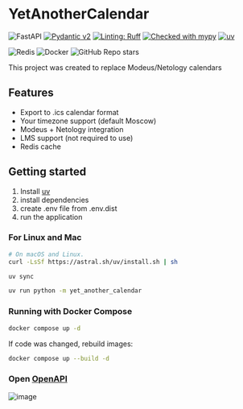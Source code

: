 # YetAnotherCalendar
![FastAPI](https://img.shields.io/badge/FastAPI-005571?style=for-the-badge&logo=fastapi&style=flat)
[![Pydantic v2](https://img.shields.io/endpoint?url=https://raw.githubusercontent.com/pydantic/pydantic/main/docs/badge/v2.json)](https://docs.pydantic.dev/latest/contributing/#badges)
[![Linting: Ruff](https://img.shields.io/endpoint?url=https://raw.githubusercontent.com/charliermarsh/ruff/main/assets/badge/v2.json)](https://github.com/astral-sh/ruff)
[![Checked with mypy](https://www.mypy-lang.org/static/mypy_badge.svg)](https://mypy-lang.org/)
[![uv](https://img.shields.io/endpoint?url=https://raw.githubusercontent.com/astral-sh/uv/main/assets/badge/v0.json)](https://github.com/astral-sh/uv)

![Redis](https://img.shields.io/badge/redis-%23DD0031.svg?style=for-the-badge&logo=redis&logoColor=white&style=flat)
![Docker](https://img.shields.io/badge/docker-%230db7ed.svg?style=for-the-badge&logo=docker&logoColor=white&style=flat)
![GitHub Repo stars](https://img.shields.io/github/stars/depocoder/YetAnotherCalendar)


This project was created to replace Modeus/Netology calendars


## Features

* Export to .ics calendar format
* Your timezone support (default Moscow)
* Modeus + Netology integration
* LMS support (not required to use)
* Redis cache

## Getting started

1. Install [uv](https://docs.astral.sh/uv/getting-started/installation/)
2. install dependencies
3. create .env file from .env.dist
4. run the application

### For Linux and Mac

```bash
# On macOS and Linux.
curl -LsSf https://astral.sh/uv/install.sh | sh

uv sync

uv run python -m yet_another_calendar
```

### Running with Docker Compose

```bash
docker compose up -d
```

If code was changed, rebuild images:

```bash
docker compose up --build -d
```

### Open [OpenAPI](http://localhost:8000/api/docs)
![image](https://github.com/user-attachments/assets/03b0fd01-50ac-4d17-9001-e22d0df7cda5)
